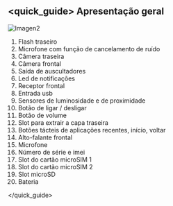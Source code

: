 ## <quick_guide> Apresentação geral

![Imagen2]()

1. Flash traseiro
2. Microfone com função de cancelamento de ruído
3. Câmera traseira
4. Câmera frontal
5. Saída de auscultadores
6. Led de notificações
7. Receptor frontal 
8. Entrada usb
9. Sensores de luminosidade e de proximidade
10. Botão de ligar / desligar
11. Botão de volume
12. Slot para extrair a capa traseira
13. Botões tácteis de aplicações recentes, início, voltar
14. Alto-falante frontal
15. Microfone
16. Número de série e imei
17. Slot do cartão microSIM 1
18. Slot do cartão microSIM 2
19. Slot microSD
20. Bateria

</quick_guide>
